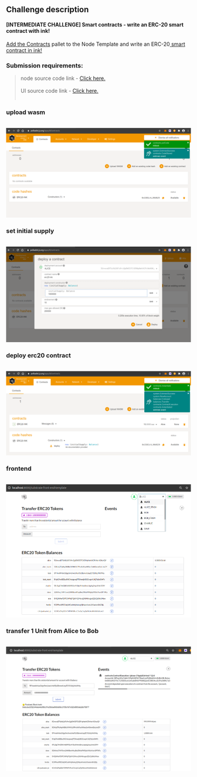 ## Challenge description
#### [INTERMEDIATE CHALLENGE] Smart contracts - write an ERC-20 smart contract with ink!
<a href="https://substrate.dev/docs/en/tutorials/add-contracts-pallet/">Add the Contracts</a> pallet to the Node Template and write an ERC-20<a href="https://substrate.dev/docs/en/tutorials/add-contracts-pallet/"> smart contract in ink!</a>
### Submission requirements:
 > node source code link - <a href="https://github.com/s5k0651/hello-world-by-polkadot/tree/master/ERC20-smart-contract-with-ink/substrate-node-template"> Click here.</a><br/><br/>
 > UI source code link - <a href="https://github.com/s5k0651/hello-world-by-polkadot/tree/master/ERC20-smart-contract-with-ink/substrate-front-end-template"> Click here.</a><br/><br/>

### upload wasm
<br/>![upload_wasm](upload_wasm.png)
### set initial supply
<br/>![deploy_contract](deploy_contract.png)
### deploy erc20 contract
<br/>![deploy_contract_0](deploy_contract_0.png)
### frontend
<br/>![fronend](fronend.png)
### transfer 1 Unit from Alice to Bob
<br/>![frontend_0](frontend_0.png)

